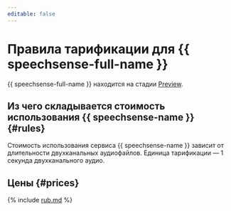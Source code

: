 ```yaml
---
editable: false
---
```


# Правила тарификации для {{ speechsense-full-name }}

{{ speechsense-full-name }} находится на стадии [Preview](../overview/concepts/launch-stages.md). 

## Из чего складывается стоимость использования {{ speechsense-name }} {#rules}

Стоимость использования сервиса {{ speechsense-name }} зависит от длительности двухканальных аудиофайлов. Единица тарификации — 1 секунда двухканального аудио.

## Цены {#prices}



{% include [rub.md](../_pricing/speechsense/rub-speechsense.md) %}



